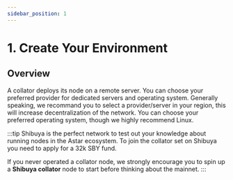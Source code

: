 ```yaml
---
sidebar_position: 1
---
```


# 1. Create Your Environment

## Overview

A collator deploys its node on a remote server. You can choose your preferred provider for dedicated servers and operating system. Generally speaking, we recommand you to select a provider/server in your region, this will increase decentralization of the network.
You can choose your preferred operating system, though we highly recommend Linux.

:::tip
Shibuya is the perfect network to test out your knowledge about running nodes in the Astar ecosystem. To join the collator set on Shibuya you need to apply for a 32k SBY fund.

If you never operated a collator node, we strongly encourage you to spin up a **Shibuya collator** node to start before thinking about the mainnet.
:::

